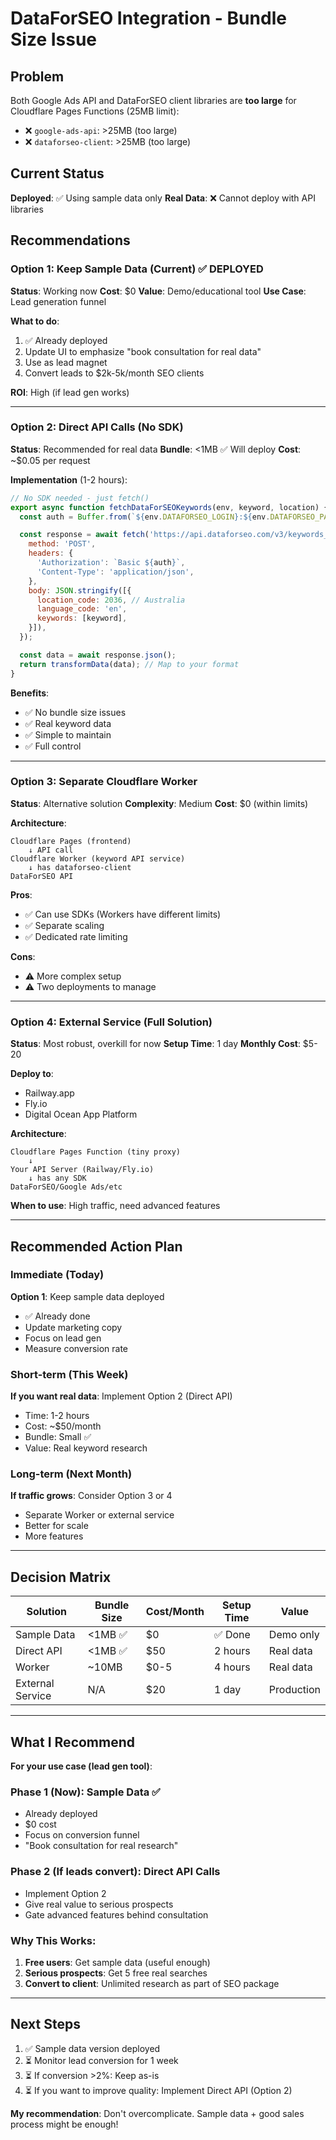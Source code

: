 # DataForSEO Integration - Bundle Size Issue

## Problem

Both Google Ads API and DataForSEO client libraries are **too large** for Cloudflare Pages Functions (25MB limit):

- ❌ `google-ads-api`: >25MB (too large)
- ❌ `dataforseo-client`: >25MB (too large)

## Current Status

**Deployed**: ✅ Using sample data only
**Real Data**: ❌ Cannot deploy with API libraries

## Recommendations

### Option 1: Keep Sample Data (Current) ✅ DEPLOYED

**Status**: Working now
**Cost**: $0
**Value**: Demo/educational tool
**Use Case**: Lead generation funnel

**What to do**:
1. ✅ Already deployed
2. Update UI to emphasize "book consultation for real data"
3. Use as lead magnet
4. Convert leads to $2k-5k/month SEO clients

**ROI**: High (if lead gen works)

---

### Option 2: Direct API Calls (No SDK)

**Status**: Recommended for real data
**Bundle**: <1MB ✅ Will deploy
**Cost**: ~$0.05 per request

**Implementation** (1-2 hours):

```javascript
// No SDK needed - just fetch()
export async function fetchDataForSEOKeywords(env, keyword, location) {
  const auth = Buffer.from(`${env.DATAFORSEO_LOGIN}:${env.DATAFORSEO_PASSWORD}`).toString('base64');

  const response = await fetch('https://api.dataforseo.com/v3/keywords_data/google_ads/search_volume/live', {
    method: 'POST',
    headers: {
      'Authorization': `Basic ${auth}`,
      'Content-Type': 'application/json',
    },
    body: JSON.stringify([{
      location_code: 2036, // Australia
      language_code: 'en',
      keywords: [keyword],
    }]),
  });

  const data = await response.json();
  return transformData(data); // Map to your format
}
```

**Benefits**:
- ✅ No bundle size issues
- ✅ Real keyword data
- ✅ Simple to maintain
- ✅ Full control

---

### Option 3: Separate Cloudflare Worker

**Status**: Alternative solution
**Complexity**: Medium
**Cost**: $0 (within limits)

**Architecture**:
```
Cloudflare Pages (frontend)
    ↓ API call
Cloudflare Worker (keyword API service)
    ↓ has dataforseo-client
DataForSEO API
```

**Pros**:
- ✅ Can use SDKs (Workers have different limits)
- ✅ Separate scaling
- ✅ Dedicated rate limiting

**Cons**:
- ⚠️ More complex setup
- ⚠️ Two deployments to manage

---

### Option 4: External Service (Full Solution)

**Status**: Most robust, overkill for now
**Setup Time**: 1 day
**Monthly Cost**: $5-20

**Deploy to**:
- Railway.app
- Fly.io
- Digital Ocean App Platform

**Architecture**:
```
Cloudflare Pages Function (tiny proxy)
    ↓
Your API Server (Railway/Fly.io)
    ↓ has any SDK
DataForSEO/Google Ads/etc
```

**When to use**: High traffic, need advanced features

---

## Recommended Action Plan

### Immediate (Today)

**Option 1**: Keep sample data deployed
- ✅ Already done
- Update marketing copy
- Focus on lead gen
- Measure conversion rate

### Short-term (This Week)

**If you want real data**: Implement Option 2 (Direct API)
- Time: 1-2 hours
- Cost: ~$50/month
- Bundle: Small ✅
- Value: Real keyword research

### Long-term (Next Month)

**If traffic grows**: Consider Option 3 or 4
- Separate Worker or external service
- Better for scale
- More features

---

## Decision Matrix

| Solution | Bundle Size | Cost/Month | Setup Time | Value |
|----------|-------------|------------|------------|-------|
| Sample Data | <1MB ✅ | $0 | ✅ Done | Demo only |
| Direct API | <1MB ✅ | $50 | 2 hours | Real data |
| Worker | ~10MB | $0-5 | 4 hours | Real data |
| External Service | N/A | $20 | 1 day | Production |

---

## What I Recommend

**For your use case (lead gen tool)**:

### Phase 1 (Now): Sample Data ✅
- Already deployed
- $0 cost
- Focus on conversion funnel
- "Book consultation for real research"

### Phase 2 (If leads convert): Direct API Calls
- Implement Option 2
- Give real value to serious prospects
- Gate advanced features behind consultation

### Why This Works:
1. **Free users**: Get sample data (useful enough)
2. **Serious prospects**: Get 5 free real searches
3. **Convert to client**: Unlimited research as part of SEO package

---

## Next Steps

1. ✅ Sample data version deployed
2. ⏳ Monitor lead conversion for 1 week
3. ⏳ If conversion >2%: Keep as-is
4. ⏳ If you want to improve quality: Implement Direct API (Option 2)

**My recommendation**: Don't overcomplicate. Sample data + good sales process might be enough!

